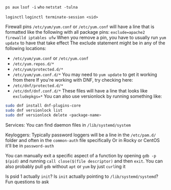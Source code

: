 `ps aux`
`lsof -i`
`who`
`netstat -tulna`

`loginctl`
`loginctl terminate-session <sid>`

Firewall pins
`/etc/yum/yum.conf` or `/etc/yum.conf` will have a line that is formatted like the following with all package pins:
`exclude=apache2 firewalld iptables ufw`
When you remove a pin, you have to usually run `yum update` to have that take effect
The exclude statement might be in any of the following locations:
- `/etc/yum/yum.conf` or `/etc/yum.conf`
- `/etc/yum.repos.d/*`
- `/etc/yum/protected.d/*`
- `/etc/yum/yum.conf.d/*`
You may need to `yum update` to get it working from there
If you're working with DNF, try checking here:
- `/etc/dnf/protected.d/*`
- `/etc/dnf/dnf.conf.d/*`
These files will have a line that looks like `excludepkgs=*`
You can also use versionlock by running something like:
```sh
sudo dnf install dnf-plugins-core
sudo dnf versionlock list
sudo dnf versionlock delete <package-name>
```

Services:
You can find daemon files in `/lib/systemd/system`

Keyloggers:
Typically password loggers will be a line in the `/etc/pam.d/` folder and often in the `common-auth` file specifically
Or in Rocky or CentOS it'll be in `password-auth`

You can manually exit a specific aspect of a function by opening `gdb -p $(pid)` and running `call close($(file descriptor)` and then `exit`. You can also probably pull `gdb` without `apt` or `yum` by just `curl`ing it

Is psid 1 actually `init`? Is `init` actually pointing to `/lib/systemd/systemd`? Fun questions to ask